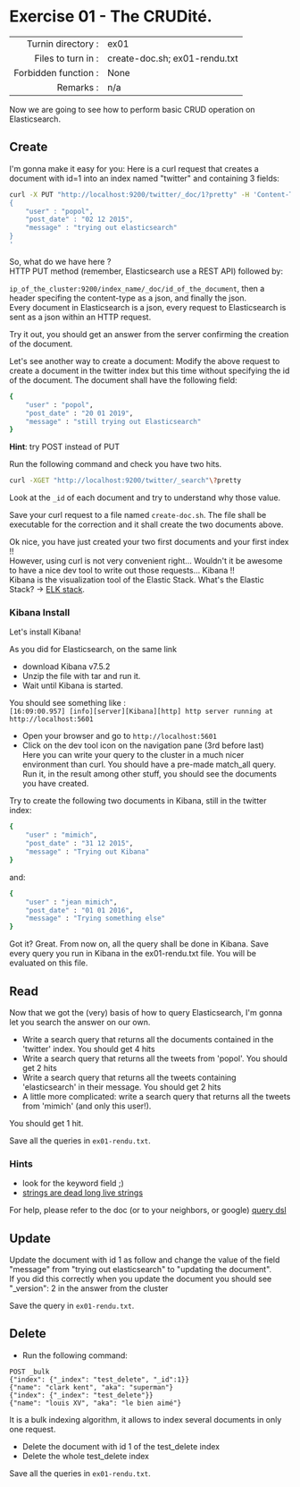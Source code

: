 # Exercise 01 - The CRUDité.

|                         |                    |
| -----------------------:| ------------------ |
|   Turnin directory :    |  ex01              |
|   Files to turn in :    |  create-doc.sh; ex01-rendu.txt |
|   Forbidden function :  |  None              |
|   Remarks :             |  n/a               |

Now we are going to see how to perform basic CRUD operation on Elasticsearch.

## Create

I'm gonna make it easy for you: Here is a curl request that creates a document with id=1 into an index named "twitter" and containing 3 fields:

```bash
curl -X PUT "http://localhost:9200/twitter/_doc/1?pretty" -H 'Content-Type: application/json' -d'
{
    "user" : "popol",
    "post_date" : "02 12 2015",
    "message" : "trying out elasticsearch"
}
'
```
So, what do we have here ?  
HTTP PUT method (remember, Elasticsearch use a REST API) followed by: 

`ip_of_the_cluster:9200/index_name/_doc/id_of_the_document`, then a header specifing the content-type as a json, and finally the json.  
Every document in Elasticsearch is a json, every request to Elasticsearch is sent as a json within an HTTP request.  

Try it out, you should get an answer from the server confirming the creation of the document.  

Let's see another way to create a document: Modify the above request to create a document in the twitter index but this time without specifying the id of the document. The document shall have the following field:
```bash
{
    "user" : "popol",
    "post_date" : "20 01 2019",
    "message" : "still trying out Elasticsearch"
}
```

**Hint**: try POST instead of PUT

Run the following command and check you have two hits.

```bash
curl -XGET "http://localhost:9200/twitter/_search"\?pretty
```

Look at the `_id` of each document and try to understand why those value.

Save your curl request to a file named `create-doc.sh`. The file shall be executable for the correction and it shall create the two documents above.

Ok nice, you have just created your two first documents and your first index !!  
However, using curl is not very convenient right... Wouldn't it be awesome to have a nice dev tool to write out those requests... Kibana !!   
Kibana is the visualization tool of the Elastic Stack. What's the Elastic Stack? -> [ELK stack](https://www.elastic.co/what-is/elk-stack).  

### Kibana Install

Let's install Kibana!

As you did for Elasticsearch, on the same link
- download Kibana v7.5.2  
- Unzip the file with tar and run it.  
- Wait until Kibana is started. 

You should see something like :  
`[16:09:00.957] [info][server][Kibana][http] http server running at http://localhost:5601`  

- Open your browser and go to `http://localhost:5601`  
- Click on the dev tool icon on the navigation pane (3rd before last)  
Here you can write your query to the cluster in a much nicer environment than curl. You should have a pre-made match_all query. Run it, in the result among other stuff, you should see the documents you have created.  

Try to create the following two documents in Kibana, still in the twitter index:
```bash
{
    "user" : "mimich",
    "post_date" : "31 12 2015",
    "message" : "Trying out Kibana"
}
```
and:
```bash
{
    "user" : "jean mimich",
    "post_date" : "01 01 2016",
    "message" : "Trying something else"
}
```

Got it? Great. From now on, all the query shall be done in Kibana. Save every query you run in Kibana in the ex01-rendu.txt file. You will be evaluated on this file.

## Read

Now that we got the (very) basis of how to query Elasticsearch, I'm gonna let you search the answer on our own.

- Write a search query that returns all the documents contained in the 'twitter' index. 
You should get 4 hits
- Write a search query that returns all the tweets from 'popol'.
You should get 2 hits
- Write a search query that returns all the tweets containing 'elasticsearch' in their message.
You should get 2 hits  
- A little more complicated: write a search query that returns all the tweets from 'mimich' (and only this user!).  

You should get 1 hit.

Save all the queries in `ex01-rendu.txt`.

### Hints

- look for the keyword field ;)
- [strings are dead long live strings](https://www.elastic.co/fr/blog/strings-are-dead-long-live-strings)

For help, please refer to the doc (or to your neighbors, or google) [query dsl](https://www.elastic.co/guide/en/elasticsearch/reference/current/query-dsl.html)

## Update

Update the document with id 1 as follow and change the value of the field "message" from "trying out elasticsearch" to "updating the document".  
If you did this correctly when you update the document you should see "\_version": 2 in the answer from the cluster

Save the query in `ex01-rendu.txt`.

## Delete

- Run the following command:

```
POST _bulk
{"index": {"_index": "test_delete", "_id":1}}
{"name": "clark kent", "aka": "superman"}
{"index": {"_index": "test_delete"}}
{"name": "louis XV", "aka": "le bien aimé"}
```

It is a bulk indexing algorithm, it allows to index several documents in only one request.
- Delete the document with id 1 of the test_delete index
- Delete the whole test_delete index

Save all the queries in `ex01-rendu.txt`.
